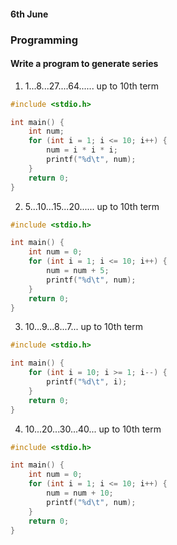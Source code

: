 #### 6th June

### Programming

#### Write a program to generate series

1. 1...8...27....64...... up to 10th term

```c
#include <stdio.h>

int main() {
    int num;
    for (int i = 1; i <= 10; i++) {
        num = i * i * i;
        printf("%d\t", num);
    }
    return 0;
}
```
    
2. 5...10...15...20...... up to 10th term

```c
#include <stdio.h>

int main() {
    int num = 0;
    for (int i = 1; i <= 10; i++) {
        num = num + 5;
        printf("%d\t", num);
    }
    return 0;
}
```
3. 10...9...8...7... up to 10th term

```c
#include <stdio.h>

int main() {
    for (int i = 10; i >= 1; i--) {
        printf("%d\t", i);
    }
    return 0;
}
```

4. 10...20...30...40... up to 10th term

```c
#include <stdio.h>

int main() {
    int num = 0;
    for (int i = 1; i <= 10; i++) {
        num = num + 10;
        printf("%d\t", num);
    }
    return 0;
}
```



